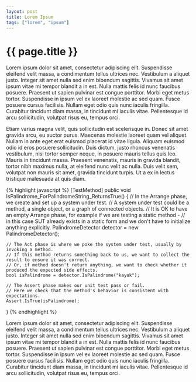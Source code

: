 ```yaml
---
layout: post
title: Lorem Ipsum
tags: ["lorem", "ipsum"]
---
```


# {{ page.title }}


Lorem ipsum dolor sit amet, consectetur adipiscing elit. Suspendisse eleifend velit massa, a condimentum tellus ultrices nec. Vestibulum a aliquet justo. Integer sit amet nulla sed enim bibendum sagittis. Vivamus sit amet ipsum vitae mi tempor blandit a in est. Nulla mattis felis id nunc faucibus posuere. Praesent ut sapien pulvinar est congue porttitor. Morbi eget metus tortor. Suspendisse in ipsum vel ex laoreet molestie ac sed quam. Fusce posuere cursus facilisis. Nullam eget odio quis nunc iaculis fringilla. Curabitur tincidunt diam massa, in tincidunt mi iaculis vitae. Pellentesque id arcu sollicitudin, volutpat risus eu, tempus orci.

Etiam varius magna velit, quis sollicitudin est scelerisque in. Donec sit amet gravida arcu, eu auctor purus. Maecenas molestie laoreet quam vel aliquet. Nullam in ante eget erat euismod placerat id vitae ligula. Aliquam euismod odio id eros posuere sollicitudin. Duis dictum, justo rhoncus venenatis vestibulum, nisi tortor semper neque, in posuere mauris tellus quis leo. Mauris in tincidunt massa. Praesent venenatis, mauris in gravida blandit, tortor nibh maximus nulla, at eleifend nunc velit ac nulla. Duis velit sem, volutpat non mauris sit amet, gravida tincidunt turpis. Ut a ex in lectus tristique malesuada at quis diam.

{% highlight javascript %}
[TestMethod]
public void IsPalindrome_ForPalindromeString_ReturnsTrue()
{
    // In the Arrange phase, we create and set up a system under test.
    // A system under test could be a method, a single object, or a graph of connected objects.
    // It is OK to have an empty Arrange phase, for example if we are testing a static method -
    // in this case SUT already exists in a static form and we don't have to initialize anything explicitly.
    PalindromeDetector detector = new PalindromeDetector(); 

    // The Act phase is where we poke the system under test, usually by invoking a method.
    // If this method returns something back to us, we want to collect the result to ensure it was correct.
    // Or, if method doesn't return anything, we want to check whether it produced the expected side effects.
    bool isPalindrome = detector.IsPalindrome("kayak");

    // The Assert phase makes our unit test pass or fail.
    // Here we check that the method's behavior is consistent with expectations.
    Assert.IsTrue(isPalindrome);
}
{% endhighlight %}



Lorem ipsum dolor sit amet, consectetur adipiscing elit. Suspendisse eleifend velit massa, a condimentum tellus ultrices nec. Vestibulum a aliquet justo. Integer sit amet nulla sed enim bibendum sagittis. Vivamus sit amet ipsum vitae mi tempor blandit a in est. Nulla mattis felis id nunc faucibus posuere. Praesent ut sapien pulvinar est congue porttitor. Morbi eget metus tortor. Suspendisse in ipsum vel ex laoreet molestie ac sed quam. Fusce posuere cursus facilisis. Nullam eget odio quis nunc iaculis fringilla. Curabitur tincidunt diam massa, in tincidunt mi iaculis vitae. Pellentesque id arcu sollicitudin, volutpat risus eu, tempus orci.
